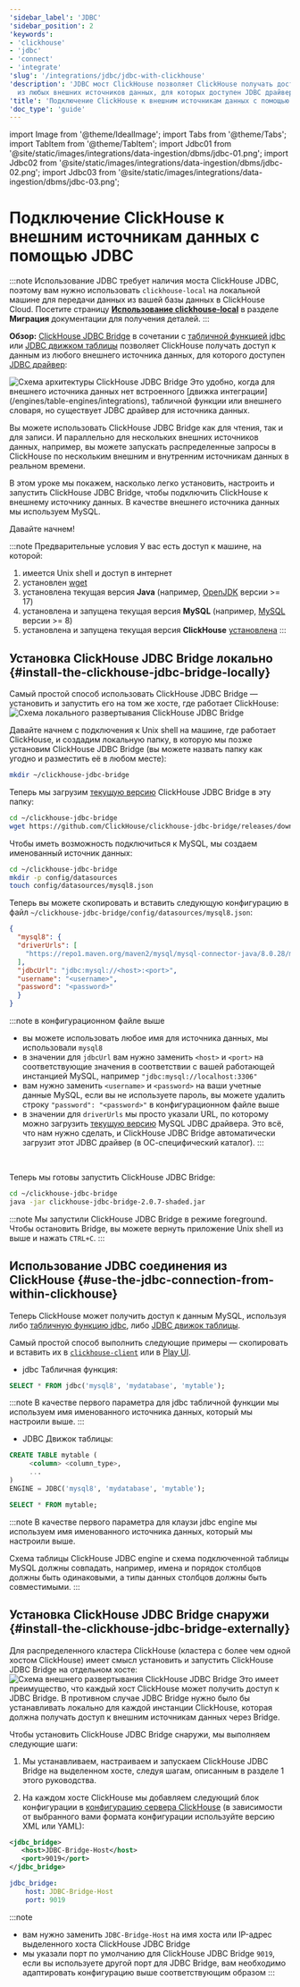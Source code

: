 ```yaml
---
'sidebar_label': 'JDBC'
'sidebar_position': 2
'keywords':
- 'clickhouse'
- 'jdbc'
- 'connect'
- 'integrate'
'slug': '/integrations/jdbc/jdbc-with-clickhouse'
'description': 'JDBC мост ClickHouse позволяет ClickHouse получать доступ к данным
  из любых внешних источников данных, для которых доступен JDBC драйвер'
'title': 'Подключение ClickHouse к внешним источникам данных с помощью JDBC'
'doc_type': 'guide'
---
```


import Image from '@theme/IdealImage';
import Tabs from '@theme/Tabs';
import TabItem from '@theme/TabItem';
import Jdbc01 from '@site/static/images/integrations/data-ingestion/dbms/jdbc-01.png';
import Jdbc02 from '@site/static/images/integrations/data-ingestion/dbms/jdbc-02.png';
import Jdbc03 from '@site/static/images/integrations/data-ingestion/dbms/jdbc-03.png';


# Подключение ClickHouse к внешним источникам данных с помощью JDBC

:::note
Использование JDBC требует наличия моста ClickHouse JDBC, поэтому вам нужно использовать `clickhouse-local` на локальной машине для передачи данных из вашей базы данных в ClickHouse Cloud. Посетите страницу [**Использование clickhouse-local**](/cloud/migration/clickhouse-local#example-2-migrating-from-mysql-to-clickhouse-cloud-with-the-jdbc-bridge) в разделе **Миграция** документации для получения деталей.
:::

**Обзор:** <a href="https://github.com/ClickHouse/clickhouse-jdbc-bridge" target="_blank">ClickHouse JDBC Bridge</a> в сочетании с [табличной функцией jdbc](/sql-reference/table-functions/jdbc.md) или [JDBC движком таблицы](/engines/table-engines/integrations/jdbc.md) позволяет ClickHouse получать доступ к данным из любого внешнего источника данных, для которого доступен <a href="https://en.wikipedia.org/wiki/JDBC_driver" target="_blank">JDBC драйвер</a>:

<Image img={Jdbc01} size="lg" alt="Схема архитектуры ClickHouse JDBC Bridge" background='white'/>
Это удобно, когда для внешнего источника данных нет встроенного [движка интеграции](/engines/table-engines/integrations), табличной функции или внешнего словаря, но существует JDBC драйвер для источника данных.

Вы можете использовать ClickHouse JDBC Bridge как для чтения, так и для записи. И параллельно для нескольких внешних источников данных, например, вы можете запускать распределенные запросы в ClickHouse по нескольким внешним и внутренним источникам данных в реальном времени.

В этом уроке мы покажем, насколько легко установить, настроить и запустить ClickHouse JDBC Bridge, чтобы подключить ClickHouse к внешнему источнику данных. В качестве внешнего источника данных мы используем MySQL.

Давайте начнем!

:::note Предварительные условия
У вас есть доступ к машине, на которой:
1. имеется Unix shell и доступ в интернет
2. установлен <a href="https://www.gnu.org/software/wget/" target="_blank">wget</a>
3. установлена текущая версия **Java** (например, <a href="https://openjdk.java.net" target="_blank">OpenJDK</a> версии >= 17)
4. установлена и запущена текущая версия **MySQL** (например, <a href="https://www.mysql.com" target="_blank">MySQL</a> версии >= 8)
5. установлена и запущена текущая версия **ClickHouse** [установлена](/getting-started/install/install.mdx)
:::

## Установка ClickHouse JDBC Bridge локально {#install-the-clickhouse-jdbc-bridge-locally}

Самый простой способ использовать ClickHouse JDBC Bridge — установить и запустить его на том же хосте, где работает ClickHouse:<Image img={Jdbc02} size="lg" alt="Схема локального развертывания ClickHouse JDBC Bridge" background='white'/>

Давайте начнем с подключения к Unix shell на машине, где работает ClickHouse, и создадим локальную папку, в которую мы позже установим ClickHouse JDBC Bridge (вы можете назвать папку как угодно и разместить её в любом месте):
```bash
mkdir ~/clickhouse-jdbc-bridge
```

Теперь мы загрузим <a href="https://github.com/ClickHouse/clickhouse-jdbc-bridge/releases/" target="_blank">текущую версию</a> ClickHouse JDBC Bridge в эту папку:

```bash
cd ~/clickhouse-jdbc-bridge
wget https://github.com/ClickHouse/clickhouse-jdbc-bridge/releases/download/v2.0.7/clickhouse-jdbc-bridge-2.0.7-shaded.jar
```

Чтобы иметь возможность подключиться к MySQL, мы создаем именованный источник данных:

```bash
cd ~/clickhouse-jdbc-bridge
mkdir -p config/datasources
touch config/datasources/mysql8.json
```

Теперь вы можете скопировать и вставить следующую конфигурацию в файл `~/clickhouse-jdbc-bridge/config/datasources/mysql8.json`:

```json
{
  "mysql8": {
  "driverUrls": [
    "https://repo1.maven.org/maven2/mysql/mysql-connector-java/8.0.28/mysql-connector-java-8.0.28.jar"
  ],
  "jdbcUrl": "jdbc:mysql://<host>:<port>",
  "username": "<username>",
  "password": "<password>"
  }
}
```

:::note
в конфигурационном файле выше
- вы можете использовать любое имя для источника данных, мы использовали `mysql8`
- в значении для `jdbcUrl` вам нужно заменить `<host>` и `<port>` на соответствующие значения в соответствии с вашей работающей инстанцией MySQL, например `"jdbc:mysql://localhost:3306"`
- вам нужно заменить `<username>` и `<password>` на ваши учетные данные MySQL, если вы не используете пароль, вы можете удалить строку `"password": "<password>"` в конфигурационном файле выше
- в значении для `driverUrls` мы просто указали URL, по которому можно загрузить <a href="https://repo1.maven.org/maven2/mysql/mysql-connector-java/" target="_blank">текущую версию</a> MySQL JDBC драйвера. Это всё, что нам нужно сделать, и ClickHouse JDBC Bridge автоматически загрузит этот JDBC драйвер (в ОС-специфический каталог).
:::

<br/>

Теперь мы готовы запустить ClickHouse JDBC Bridge:
```bash
cd ~/clickhouse-jdbc-bridge
java -jar clickhouse-jdbc-bridge-2.0.7-shaded.jar
```
:::note
Мы запустили ClickHouse JDBC Bridge в режиме foreground. Чтобы остановить Bridge, вы можете вернуть приложение Unix shell из выше и нажать `CTRL+C`.
:::

## Использование JDBC соединения из ClickHouse {#use-the-jdbc-connection-from-within-clickhouse}

Теперь ClickHouse может получить доступ к данным MySQL, используя либо [табличную функцию jdbc](/sql-reference/table-functions/jdbc.md), либо [JDBC движок таблицы](/engines/table-engines/integrations/jdbc.md).

Самый простой способ выполнить следующие примеры — скопировать и вставить их в [`clickhouse-client`](/interfaces/cli.md) или в [Play UI](/interfaces/http.md).

- jdbc Табличная функция:

```sql
SELECT * FROM jdbc('mysql8', 'mydatabase', 'mytable');
```
:::note
В качестве первого параметра для jdbc табличной функции мы используем имя именованного источника данных, который мы настроили выше.
:::

- JDBC Движок таблицы:
```sql
CREATE TABLE mytable (
     <column> <column_type>,
     ...
)
ENGINE = JDBC('mysql8', 'mydatabase', 'mytable');

SELECT * FROM mytable;
```
:::note
В качестве первого параметра для клаузи jdbc engine мы используем имя именованного источника данных, который мы настроили выше.

Схема таблицы ClickHouse JDBC engine и схема подключенной таблицы MySQL должны совпадать, например, имена и порядок столбцов должны быть одинаковыми, а типы данных столбцов должны быть совместимыми.
:::

## Установка ClickHouse JDBC Bridge снаружи {#install-the-clickhouse-jdbc-bridge-externally}

Для распределенного кластера ClickHouse (кластера с более чем одной хостом ClickHouse) имеет смысл установить и запустить ClickHouse JDBC Bridge на отдельном хосте:
<Image img={Jdbc03} size="lg" alt="Схема внешнего развертывания ClickHouse JDBC Bridge" background='white'/>
Это имеет преимущество, что каждый хост ClickHouse может получить доступ к JDBC Bridge. В противном случае JDBC Bridge нужно было бы устанавливать локально для каждой инстанции ClickHouse, которая должна получать доступ к внешним источникам данных через Bridge.

Чтобы установить ClickHouse JDBC Bridge снаружи, мы выполняем следующие шаги:

1. Мы устанавливаем, настраиваем и запускаем ClickHouse JDBC Bridge на выделенном хосте, следуя шагам, описанным в разделе 1 этого руководства.

2. На каждом хосте ClickHouse мы добавляем следующий блок конфигурации в <a href="https://clickhouse.com/docs/operations/configuration-files/#configuration_files" target="_blank">конфигурацию сервера ClickHouse</a> (в зависимости от выбранного вами формата конфигурации используйте версию XML или YAML):

<Tabs>
<TabItem value="xml" label="XML">

```xml
<jdbc_bridge>
   <host>JDBC-Bridge-Host</host>
   <port>9019</port>
</jdbc_bridge>
```

</TabItem>
<TabItem value="yaml" label="YAML">

```yaml
jdbc_bridge:
    host: JDBC-Bridge-Host
    port: 9019
```

</TabItem>
</Tabs>

:::note
- вам нужно заменить `JDBC-Bridge-Host` на имя хоста или IP-адрес выделенного хоста ClickHouse JDBC Bridge
- мы указали порт по умолчанию для ClickHouse JDBC Bridge `9019`, если вы используете другой порт для JDBC Bridge, вам необходимо адаптировать конфигурацию выше соответствующим образом
:::

[//]: # (## 4. Дополнительная информация)

[//]: # ()
[//]: # (TODO: )

[//]: # (- упомянуть, что для jdbc табличной функции это более производительно &#40;не два запроса каждый раз&#41; также указать схему в качестве параметра)

[//]: # ()
[//]: # (- упомянуть ad hoc запрос против табличного запроса, сохраненного запроса, именованного запроса)

[//]: # ()
[//]: # (- упомянуть вставку в )
